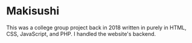 # Makisushi

This was a college group project back in 2018 written in purely in HTML, CSS, JavaScript, and PHP. I handled the website's backend.
